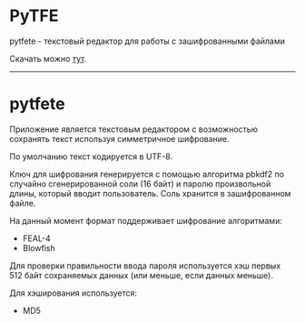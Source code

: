 # PyTFE

pytfete - текстовый редактор для работы с зашифрованными файлами

Скачать можно [тут](https://github.com/MrP4p3r/PyTFE/releases).

---
# pytfete

Приложение является текстовым редактором с возможностью
сохранять текст используя симметричное шифрование.

По умолчанию текст кодируется в UTF-8.

Ключ для шифрования генерируется с помощью алгоритма pbkdf2 по случайно
сгенерированной соли (16 байт) и паролю произвольной длины, который вводит
пользователь. Соль хранится в зашифрованном файле.

На данный момент формат поддерживает шифрование алгоритмами:
* FEAL-4
* Blowfish

Для проверки правильности ввода пароля используется хэш первых 512 байт
сохраняемых данных (или меньше, если данных меньше).

Для хэширования используется:
* MD5

